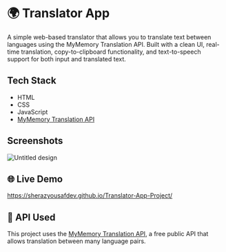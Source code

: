 
# 🌍 Translator App

A simple web-based translator that allows you to translate text between languages using the MyMemory Translation API. Built with a clean UI, real-time translation, copy-to-clipboard functionality, and text-to-speech support for both input and translated text.



## Tech Stack

- HTML
- CSS
- JavaScript
- [MyMemory Translation API](https://mymemory.translated.net/doc/)

## Screenshots

![Untitled design](https://github.com/user-attachments/assets/55aa84a8-dc44-4ee1-8c00-b48adb52d8d0)



## 🌐 Live Demo

https://sherazyousafdev.github.io/Translator-App-Project/


## 🔗 API Used

This project uses the [MyMemory Translation API](https://mymemory.translated.net/doc/), a free public API that allows translation between many language pairs.
